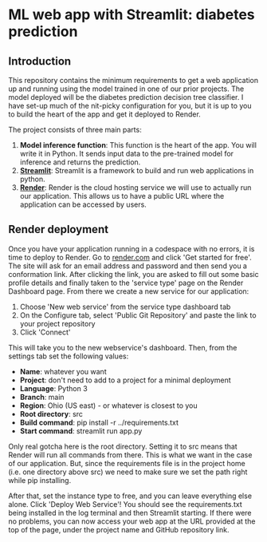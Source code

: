 # ML web app with Streamlit: diabetes prediction

## Introduction

This repository contains the minimum requirements to get a web application up and running using the model trained in one of our prior projects. The model deployed will be the diabetes prediction decision tree classifier. I have set-up much of the nit-picky configuration for you, but it is up to you to build the heart of the app and get it deployed to Render.

The project consists of three main parts:

1. **Model inference function**: This function is the heart of the app. You will write it in Python. It sends input data to the pre-trained model for inference and returns the prediction.
2. **[Streamlit](https://github.com/streamlit/streamlit)**: Streamlit is a framework to build and run web applications in python.
3. **[Render](https://render.com/)**: Render is the cloud hosting service we will use to actually run our application. This allows us to have a public URL where the application can be accessed by users.

## Render deployment

Once you have your application running in a codespace with no errors, it is time to deploy to Render. Go to [render.com](https://render.com/) and click 'Get started for free'. The site will ask for an email address and password and then send you a conformation link. After clicking the link, you are asked to fill out some basic profile details and finally taken to the 'service type' page on the Render Dashboard page. From there we create a new service for our application:

1. Choose 'New web service' from the service type dashboard tab
2. On the Configure tab, select 'Public Git Repository' and paste the link to your project repository
3. Click 'Connect'

This will take you to the new webservice's dashboard. Then, from the settings tab set the following values:

- **Name**: whatever you want
- **Project**: don't need to add to a project for a minimal deployment
- **Language**: Python 3
- **Branch**: main
- **Region**: Ohio (US east) - or whatever is closest to you
- **Root directory**: src
- **Build command**: pip install -r ../requirements.txt
- **Start command**: streamlit run app.py

Only real gotcha here is the root directory. Setting it to src means that Render will run all commands from there. This is what we want in the case of our application. But, since the requirements file is in the project home (i.e. one directory above src) we need to make sure we set the path right while pip installing.

After that, set the instance type to free, and you can leave everything else alone. Click 'Deploy Web Service'! You should see the requirements.txt being installed in the log terminal and then Streamlit starting. If there were no problems, you can now access your web app at the URL provided at the top of the page, under the project name and GitHub repository link.
